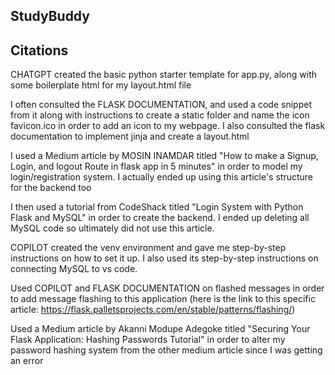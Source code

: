 ## StudyBuddy

## Citations
CHATGPT created the basic python starter template for app.py, along with some boilerplate html for my layout.html file

I often consulted the FLASK DOCUMENTATION, and used a code snippet from it along with instructions to create a static folder and name the icon favicon.ico in order to add an icon to my webpage. I also consulted the flask documentation to implement jinja and create a layout.html

I used a Medium article by MOSIN INAMDAR titled "How to make a Signup, Login, and logout Route in flask app in 5 minutes" in order to model my login/registration system. I actually ended up using this article's structure for the backend too

I then used a tutorial from CodeShack titled "Login System with Python Flask and MySQL" in order to create the backend. I ended up deleting all MySQL code so ultimately did not use this article. 

COPILOT created the venv environment and gave me step-by-step instructions on how to set it up. I also used its step-by-step instructions on connecting MySQL to vs code. 

Used COPILOT and FLASK DOCUMENTATION on flashed messages in order to add message flashing to this application (here is the link to this specific article: https://flask.palletsprojects.com/en/stable/patterns/flashing/)

Used a Medium article by Akanni Modupe Adegoke titled "Securing Your Flask Application: Hashing Passwords Tutorial" in order to alter my password hashing system from the other medium article since I was getting an error